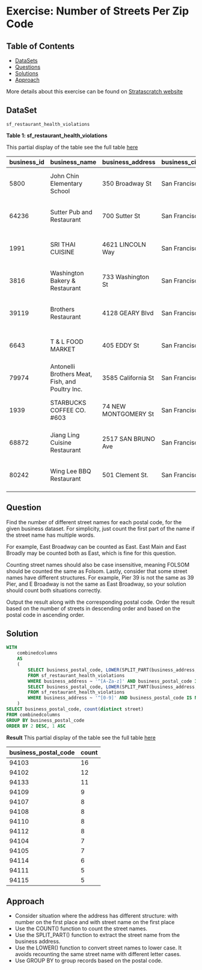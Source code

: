 # Exercise: Number of Streets Per Zip Code

## Table of Contents

- [DataSets](https://github.com/mukaruernest/StratascratchExercises/tree/master/Number%20of%20Streets%20Per%20Zip%20Code#dataset)
- [Questions](https://github.com/mukaruernest/StratascratchExercises/tree/master/Number%20of%20Streets%20Per%20Zip%20Code#question)
- [Solutions](https://github.com/mukaruernest/StratascratchExercises/tree/master/Number%20of%20Streets%20Per%20Zip%20Code#solution)
- [Approach](https://github.com/mukaruernest/StratascratchExercises/tree/master/Number%20of%20Streets%20Per%20Zip%20Code#approach)


More details about this exercise can be found on [Stratascratch website](https://platform.stratascratch.com/coding-question?id=10182)

## DataSet

`sf_restaurant_health_violations`

**Table 1: sf_restaurant_health_violations**

This partial display of the table see the full table [here](https://platform.stratascratch.com/coding-question/output-preview)
<html><body>
<!--StartFragment-->

business_id | business_name | business_address | business_city | business_state | business_postal_code | business_latitude | business_longitude | business_location | business_phone_number | inspection_id | inspection_date | inspection_score | inspection_type | violation_id | violation_description | risk_category
-- | -- | -- | -- | -- | -- | -- | -- | -- | -- | -- | -- | -- | -- | -- | -- | --
5800 | John Chin Elementary School | 350 Broadway St | San Francisco | CA | 94133 | 37.798 | -122.403 | {'longitude':  '-122.403154', 'needs_recoding': False, 'latitude': '37.798358',  'human_address': '{"address":"","city":"","state":"","zip":""}'} |   | 5800_20171017 | 2017-10-17 | 98 | Routine - Unscheduled | 5800_20171017_103149 | Wiping cloths not clean or properly stored or inadequate sanitizer | Low Risk
64236 | Sutter Pub and Restaurant | 700 Sutter St | San Francisco | CA | 94102 | 37.789 | -122.412 | {'longitude':  '-122.41188', 'needs_recoding': False, 'latitude': '37.78881',  'human_address': '{"address":"","city":"","state":"","zip":""}'} |   | 64236_20170725 | 2017-07-25 | 88 | Routine - Unscheduled | 64236_20170725_103133 | Foods not protected from contamination | Moderate Risk
1991 | SRI THAI CUISINE | 4621 LINCOLN Way | San Francisco | CA | 94122 | 37.764 | -122.508 | {'longitude':  '-122.507779', 'needs_recoding': False, 'latitude': '37.764073',  'human_address': '{"address":"","city":"","state":"","zip":""}'} |   | 1991_20171129 | 2017-11-29 | 86 | Routine - Unscheduled | 1991_20171129_103139 | Improper food storage | Low Risk
3816 | Washington Bakery & Restaurant | 733 Washington St | San Francisco | CA | 94108 | 37.795 | -122.406 | {'longitude':  '-122.405845', 'needs_recoding': False, 'latitude': '37.795174',  'human_address': '{"address":"","city":"","state":"","zip":""}'} |   | 3816_20160728 | 2016-07-28 | 67 | Routine - Unscheduled | 3816_20160728_103108 | Contaminated or adulterated food | High Risk
39119 | Brothers Restaurant | 4128 GEARY Blvd | San Francisco | CA | 94118 | 37.781 | -122.464 | {'longitude':  '-122.463762', 'needs_recoding': False, 'latitude': '37.781148',  'human_address': '{"address":"","city":"","state":"","zip":""}'} |   | 39119_20160718 | 2016-07-18 | 79 | Routine - Unscheduled | 39119_20160718_103133 | Foods not protected from contamination | Moderate Risk
6643 | T & L FOOD MARKET | 405 EDDY St | San Francisco | CA | 94109 | 37.784 | -122.414 | {'longitude':  '-122.414341', 'needs_recoding': False, 'latitude': '37.783661',  'human_address': '{"address":"","city":"","state":"","zip":""}'} |   | 6643_20160609 | 2016-06-09 | 69 | Routine - Unscheduled | 6643_20160609_103102 | Unclean hands or improper use of gloves | High Risk
79974 | Antonelli Brothers Meat, Fish, and Poultry Inc. | 3585 California St | San Francisco | CA | 94118 |   |   |   | 14155757413 | 79974_20161017 | 2016-10-17 | 94 | Routine - Unscheduled | 79974_20161017_103161 | Low risk vermin infestation | Low Risk
1939 | STARBUCKS COFFEE CO. #603 | 74 NEW MONTGOMERY St | San Francisco | CA | 94105 | 37.788 | -122.401 | {'longitude':  '-122.400998', 'needs_recoding': False, 'latitude': '37.787838',  'human_address': '{"address":"","city":"","state":"","zip":""}'} |   | 1939_20161214 | 2016-12-14 | 98 | Routine - Unscheduled | 1939_20161214_103154 | Unclean or degraded floors walls or ceilings | Low Risk
68872 | Jiang Ling Cuisine Restaurant | 2517 SAN BRUNO Ave | San Francisco | CA | 94134 | 37.73 | -122.405 | {'longitude':  '-122.404526', 'needs_recoding': False, 'latitude': '37.729985',  'human_address': '{"address":"","city":"","state":"","zip":""}'} |   | 68872_20171212 | 2017-12-12 | 72 | Routine - Unscheduled | 68872_20171212_103105 | Improper cooling methods | High Risk
80242 | Wing Lee BBQ Restaurant | 501 Clement St. | San Francisco | CA | 94118 |   |   |   |   | 80242_20160509 | 2016-05-09 | 78 | Routine - Unscheduled | 80242_20160509_103149 | Wiping cloths not clean or properly stored or inadequate sanitizer | Low Risk

<!--EndFragment-->
</body>
</html>

## Question 

Find the number of different street names for each postal code, for the given business dataset. For simplicity, just count the first part of the name if the street name has multiple words. 

For example, East Broadway can be counted as East. East Main and East Broadly may be counted both as East, which is fine for this question. 

Counting street names should also be case insensitive, meaning FOLSOM should be counted the same as Folsom. Lastly, consider that some street names have different structures. For example, Pier 39 is not the same as 39 Pier, and E Broadway is not the same as East Broadway, so your solution should count both situations correctly.

Output the result along with the corresponding postal code. Order the result based on the number of streets in descending order and based on the postal code in ascending order.

## Solution

``` SQL
WITH
    combinedcolumns
    AS
    (
        SELECT business_postal_code, LOWER(SPLIT_PART(business_address, ' ', 1 )) street
        FROM sf_restaurant_health_violations
        WHERE business_address ~ '^[A-Za-z]' AND business_postal_code IS NOT NULL UNION ALL
        SELECT business_postal_code, LOWER(SPLIT_PART(business_address, ' ', 2)) street
        FROM sf_restaurant_health_violations
        WHERE business_address ~ '^[0-9]' AND business_postal_code IS NOT NULL
    )
SELECT business_postal_code, count(distinct street)
FROM combinedcolumns
GROUP BY business_postal_code
ORDER BY 2 DESC, 1 ASC
```

**Result**
This partial display of the table see the full table [here](https://platform.stratascratch.com/coding-question/output-preview)

<html><body>
<!--StartFragment-->

business_postal_code | count
-- | --
94103 | 16
94102 | 12
94133 | 11
94109 | 9
94107 | 8
94108 | 8
94110 | 8
94112 | 8
94104 | 7
94105 | 7
94114 | 6
94111 | 5
94115 | 5

<!--EndFragment-->
</body>
</html>

## Approach

- Consider situation where the address has different structure: with number on the first place and with street name on the first place
- Use the COUNT() function to count the street names.
- Use the SPLIT_PART() function to extract the street name from the business address.
- Use the LOWER() function to convert street names to lower case. It avoids recounting the same street name with different letter cases.
- Use GROUP BY to group records based on the postal code.


